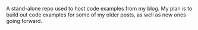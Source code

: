 
A stand-alone repo used to host code examples from my blog. My plan is to build out code examples for some of my older posts, as well as new ones going forward.
